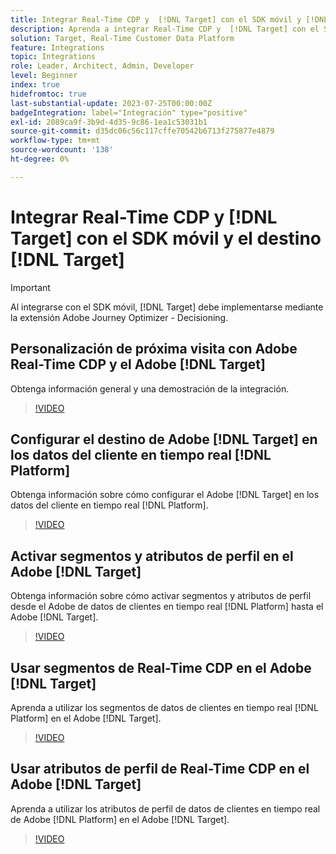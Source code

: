 ```yaml
---
title: Integrar Real-Time CDP y  [!DNL Target] con el SDK móvil y [!DNL Target] destino
description: Aprenda a integrar Real-Time CDP y  [!DNL Target] con el SDK móvil y [!DNL Target] destino.
solution: Target, Real-Time Customer Data Platform
feature: Integrations
topic: Integrations
role: Leader, Architect, Admin, Developer
level: Beginner
index: true
hidefromtoc: true
last-substantial-update: 2023-07-25T00:00:00Z
badgeIntegration: label="Integración" type="positive"
exl-id: 2089ca9f-3b9d-4d35-9c86-1ea1c53031b1
source-git-commit: d35dc06c56c117cffe70542b6713f275877e4879
workflow-type: tm+mt
source-wordcount: '138'
ht-degree: 0%

---
```


# Integrar Real-Time CDP y [!DNL Target] con el SDK móvil y el destino [!DNL Target]

>[!IMPORTANT]
>
>Al integrarse con el SDK móvil, [!DNL Target] debe implementarse mediante la extensión Adobe Journey Optimizer - Decisioning.

## Personalización de próxima visita con Adobe Real-Time CDP y el Adobe [!DNL Target]

Obtenga información general y una demostración de la integración.

>[!VIDEO](https://video.tv.adobe.com/v/340091?quality=12&learn=on)


## Configurar el destino de Adobe [!DNL Target] en los datos del cliente en tiempo real [!DNL Platform]

Obtenga información sobre cómo configurar el Adobe [!DNL Target] en los datos del cliente en tiempo real [!DNL Platform].

>[!VIDEO](https://video.tv.adobe.com/v/3418799/?learn=on)

## Activar segmentos y atributos de perfil en el Adobe [!DNL Target]

Obtenga información sobre cómo activar segmentos y atributos de perfil desde el Adobe de datos de clientes en tiempo real [!DNL Platform] hasta el Adobe [!DNL Target].

>[!VIDEO](https://video.tv.adobe.com/v/3419036/?learn=on)

## Usar segmentos de Real-Time CDP en el Adobe [!DNL Target]

Aprenda a utilizar los segmentos de datos de clientes en tiempo real [!DNL Platform] en el Adobe [!DNL Target].

>[!VIDEO](https://video.tv.adobe.com/v/3419149/?learn=on)

## Usar atributos de perfil de Real-Time CDP en el Adobe [!DNL Target]

Aprenda a utilizar los atributos de perfil de datos de clientes en tiempo real de Adobe [!DNL Platform] en el Adobe [!DNL Target].

>[!VIDEO](https://video.tv.adobe.com/v/3419318/?learn=on)
